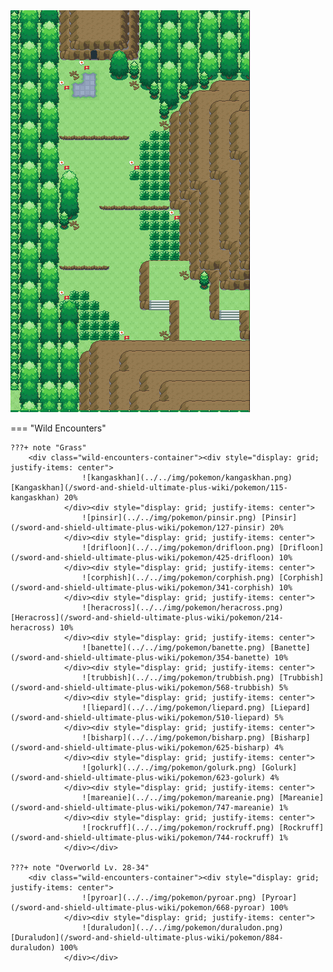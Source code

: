 <img src="../../img/routes/Wild Area 8 West.png" alt="Wild Area 8 West"/>

=== "Wild Encounters"


	???+ note "Grass"
		<div class="wild-encounters-container"><div style="display: grid; justify-items: center">
                    ![kangaskhan](../../img/pokemon/kangaskhan.png) [Kangaskhan](/sword-and-shield-ultimate-plus-wiki/pokemon/115-kangaskhan) 20%
                </div><div style="display: grid; justify-items: center">
                    ![pinsir](../../img/pokemon/pinsir.png) [Pinsir](/sword-and-shield-ultimate-plus-wiki/pokemon/127-pinsir) 20%
                </div><div style="display: grid; justify-items: center">
                    ![drifloon](../../img/pokemon/drifloon.png) [Drifloon](/sword-and-shield-ultimate-plus-wiki/pokemon/425-drifloon) 10%
                </div><div style="display: grid; justify-items: center">
                    ![corphish](../../img/pokemon/corphish.png) [Corphish](/sword-and-shield-ultimate-plus-wiki/pokemon/341-corphish) 10%
                </div><div style="display: grid; justify-items: center">
                    ![heracross](../../img/pokemon/heracross.png) [Heracross](/sword-and-shield-ultimate-plus-wiki/pokemon/214-heracross) 10%
                </div><div style="display: grid; justify-items: center">
                    ![banette](../../img/pokemon/banette.png) [Banette](/sword-and-shield-ultimate-plus-wiki/pokemon/354-banette) 10%
                </div><div style="display: grid; justify-items: center">
                    ![trubbish](../../img/pokemon/trubbish.png) [Trubbish](/sword-and-shield-ultimate-plus-wiki/pokemon/568-trubbish) 5%
                </div><div style="display: grid; justify-items: center">
                    ![liepard](../../img/pokemon/liepard.png) [Liepard](/sword-and-shield-ultimate-plus-wiki/pokemon/510-liepard) 5%
                </div><div style="display: grid; justify-items: center">
                    ![bisharp](../../img/pokemon/bisharp.png) [Bisharp](/sword-and-shield-ultimate-plus-wiki/pokemon/625-bisharp) 4%
                </div><div style="display: grid; justify-items: center">
                    ![golurk](../../img/pokemon/golurk.png) [Golurk](/sword-and-shield-ultimate-plus-wiki/pokemon/623-golurk) 4%
                </div><div style="display: grid; justify-items: center">
                    ![mareanie](../../img/pokemon/mareanie.png) [Mareanie](/sword-and-shield-ultimate-plus-wiki/pokemon/747-mareanie) 1%
                </div><div style="display: grid; justify-items: center">
                    ![rockruff](../../img/pokemon/rockruff.png) [Rockruff](/sword-and-shield-ultimate-plus-wiki/pokemon/744-rockruff) 1%
                </div></div>

	???+ note "Overworld Lv. 28-34"
		<div class="wild-encounters-container"><div style="display: grid; justify-items: center">
                    ![pyroar](../../img/pokemon/pyroar.png) [Pyroar](/sword-and-shield-ultimate-plus-wiki/pokemon/668-pyroar) 100%
                </div><div style="display: grid; justify-items: center">
                    ![duraludon](../../img/pokemon/duraludon.png) [Duraludon](/sword-and-shield-ultimate-plus-wiki/pokemon/884-duraludon) 100%
                </div></div>



